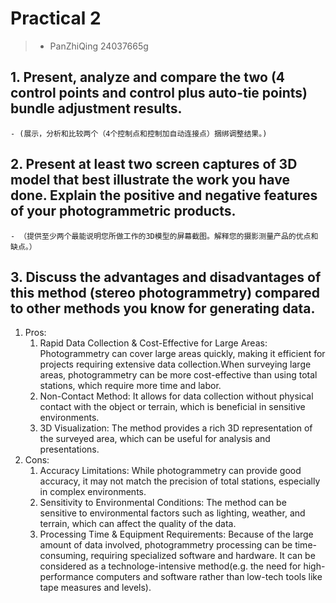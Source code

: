 # Practical 2
> - PanZhiQing 24037665g

## 1. Present, analyze and compare the two (4 control points and control plus auto-tie points) bundle adjustment results.
    - (展示，分析和比较两个（4个控制点和控制加自动连接点）捆绑调整结果。)

## 2. Present at least two screen captures of 3D model that best illustrate the work you have done. Explain the positive and negative features of your photogrammetric products.
    - （提供至少两个最能说明您所做工作的3D模型的屏幕截图。解释您的摄影测量产品的优点和缺点。）

## 3. Discuss the advantages and disadvantages of this method (stereo photogrammetry) compared to other methods you know for generating data.
1. Pros:
    1. Rapid Data Collection & Cost-Effective for Large Areas: Photogrammetry can cover large areas quickly, making it efficient for projects requiring extensive data collection.When surveying large areas, photogrammetry can be more cost-effective than using total stations, which require more time and labor.
    2. Non-Contact Method: It allows for data collection without physical contact with the object or terrain, which is beneficial in sensitive environments.
    3. 3D Visualization: The method provides a rich 3D representation of the surveyed area, which can be useful for analysis and presentations.
2. Cons:
    1. Accuracy Limitations: While photogrammetry can provide good accuracy, it may not match the precision of total stations, especially in complex environments.
    2. Sensitivity to Environmental Conditions: The method can be sensitive to environmental factors such as lighting, weather, and terrain, which can affect the quality of the data.
    3. Processing Time & Equipment Requirements: Because of the large amount of data involved, photogrammetry processing can be time-consuming, requiring specialized software and hardware. It can be considered as a technologe-intensive method(e.g. the need for high-performance computers and software rather than low-tech tools like tape measures and levels).
